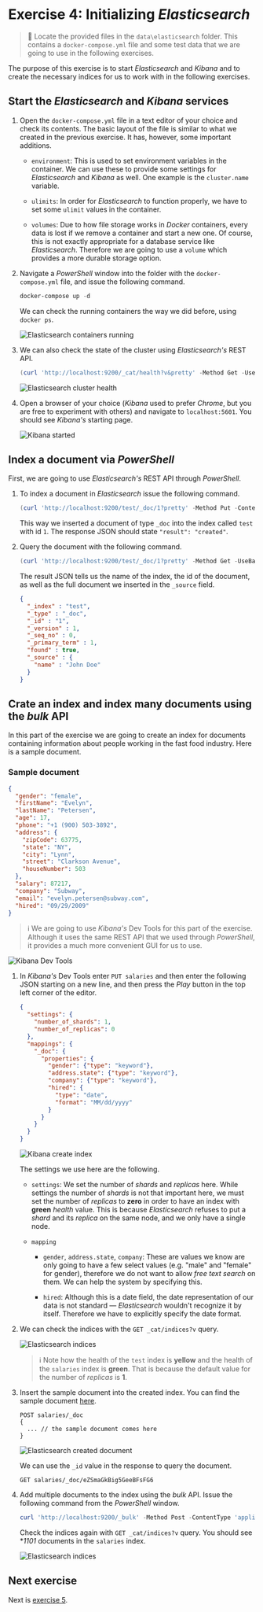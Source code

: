 # Exercise 4: Initializing _Elasticsearch_

> :memo: Locate the provided files in the `data\elasticsearch` folder. This contains a `docker-compose.yml` file and some test data that we are going to use in the following exercises.

The purpose of this exercise is to start _Elasticsearch_ and _Kibana_ and to create the necessary indices for us to work with in the following exercises.

## Start the _Elasticsearch_ and _Kibana_ services

1. Open the `docker-compose.yml` file in a text editor of your choice and check its contents. The basic layout of the file is similar to what we created in the previous exercise. It has, however, some important additions.

    * `environment`: This is used to set environment variables in the container. We can use these to provide some settings for _Elasticsearch_ and _Kibana_ as well. One example is the `cluster.name` variable.

    * `ulimits`: In order for _Elasticsearch_ to function properly, we have to set some `ulimit` values in the container.

    * `volumes`: Due to how file storage works in _Docker_ containers, every data is lost if we remove a container and start a new one. Of course, this is not exactly appropriate for a database service like _Elasticsearch_. Therefore we are going to use a `volume` which provides a more durable storage option.

1. Navigate a _PowerShell_ window into the folder with the `docker-compose.yml` file, and issue the following command.

    ```powershell
    docker-compose up -d
    ```

    We can check the running containers the way we did before, using `docker ps`.

    ![Elasticsearch containers running](./images/elasticsearch-containers-running.png)

1. We can also check the state of the cluster using _Elasticsearch's_ REST API.

    ```powershell
    (curl 'http://localhost:9200/_cat/health?v&pretty' -Method Get -UseBasicParsing).Content
    ```

    ![Elasticsearch cluster health](./images/elasticsearch-cluster-health.png)

1. Open a browser of your choice (_Kibana_ used to prefer _Chrome_, but you are free to experiment with others) and navigate to `localhost:5601`. You should see _Kibana's_ starting page.

    ![Kibana started](./images/kibana-started.png)


## Index a document via _PowerShell_

First, we are going to use _Elasticsearch's_ REST API through _PowerShell_.

1. To index a document in _Elasticsearch_ issue the following command.

    ```powershell
    (curl 'http://localhost:9200/test/_doc/1?pretty' -Method Put -ContentType 'application/json' -Body '{ "name": "John Doe" }' -UseBasicParsing).Content
    ```

    This way we inserted a document of type `_doc` into the index called `test` with id `1`. The response JSON should state `"result": "created"`.

1. Query the document with the following command.

    ```powershell
    (curl 'http://localhost:9200/test/_doc/1?pretty' -Method Get -UseBasicParsing).Content
    ```

    The result JSON tells us the name of the index, the id of the document, as well as the full document we inserted in the `_source` field.

    ```json
    {
      "_index" : "test",
      "_type" : "_doc",
      "_id" : "1",
      "_version" : 1,
      "_seq_no" : 0,
      "_primary_term" : 1,
      "found" : true,
      "_source" : {
        "name" : "John Doe"
      }
    }
    ```

## Crate an index and index many documents using the _bulk_ API

In this part of the exercise we are going to create an index for documents containing information about people working in the fast food industry. Here is a sample document.

### Sample document

```json
{
  "gender": "female",
  "firstName": "Evelyn",
  "lastName": "Petersen",
  "age": 17,
  "phone": "+1 (900) 503-3892",
  "address": {
    "zipCode": 63775,
    "state": "NY",
    "city": "Lynn",
    "street": "Clarkson Avenue",
    "houseNumber": 503
  },
  "salary": 87217,
  "company": "Subway",
  "email": "evelyn.petersen@subway.com",
  "hired": "09/29/2009"
}
```

> :information_source: We are going to use _Kibana's_ Dev Tools for this part of the exercise. Although it uses the same REST API that we used through _PowerShell_, it provides a much more convenient GUI for us to use.

![Kibana Dev Tools](./images/kibana-dev-tools.png)

1. In _Kibana's_ Dev Tools enter `PUT salaries` and then enter the following JSON starting on a new line, and then press the _Play_ button in the top left corner of the editor.

    ```json
    {
      "settings": {
        "number_of_shards": 1,
        "number_of_replicas": 0
      },
      "mappings": {
        "_doc": {
          "properties": {
            "gender": {"type": "keyword"},
            "address.state": {"type": "keyword"},
            "company": {"type": "keyword"},
            "hired": {
              "type": "date",
              "format": "MM/dd/yyyy"
            }
          }
        }
      }
    }
    ```

    ![Kibana create index](./images/kibana-create-index.png)

    The settings we use here are the following.

    * `settings`: We set the number of _shards_ and _replicas_ here. While settings the number of _shards_ is not that important here, we must set the number of _replicas_ to **zero** in order to have an index with **green** _health_ value. This is because _Elasticsearch_ refuses to put a _shard_ and its _replica_ on the same node, and we only have a single node.

    * `mapping`

      * `gender`, `address.state`, `company`: These are values we know are only going to have a few select values (e.g. "male" and "female" for gender), therefore we do not want to allow _free text search_ on them. We can help the system by specifying this.

      * `hired`: Although this is a date field, the date representation of our data is not standard — _Elasticsearch_ wouldn't recognize it by itself. Therefore we have to explicitly specify the date format.

1. We can check the indices with the `GET _cat/indices?v` query.

    ![Elasticsearch indices](./images/elasticsearch-indices-1.png)

    > :information_source: Note how the health of the `test` index is **yellow** and the health of the `salaries` index is **green**. That is because the default value for the number of _replicas_ is **1**.

1. Insert the sample document into the created index. You can find the sample document [here](#sample-document).

    ```
    POST salaries/_doc
    {
      ... // the sample document comes here 
    }
    ```

    ![Elasticsearch created document](./images/elasticsearch-created-document.png)

    We can use the `_id` value in the response to query the document.

    ```
    GET salaries/_doc/eZSmaGkBig5GeeBFsFG6
    ```

1. Add multiple documents to the index using the _bulk_ API. Issue the following command from the _PowerShell_ window.

    ```powershell
    curl 'http://localhost:9200/_bulk' -Method Post -ContentType 'application/json' -InFile .\salaries.json -UseBasicParsing
    ```

    Check the indices again with `GET _cat/indices?v` query. You should see **1101* documents in the `salaries` index.

    ![Elasticsearch indices](./images/elasticsearch-indices-2.png)

## Next exercise

Next is [exercise 5](exercise5.md).